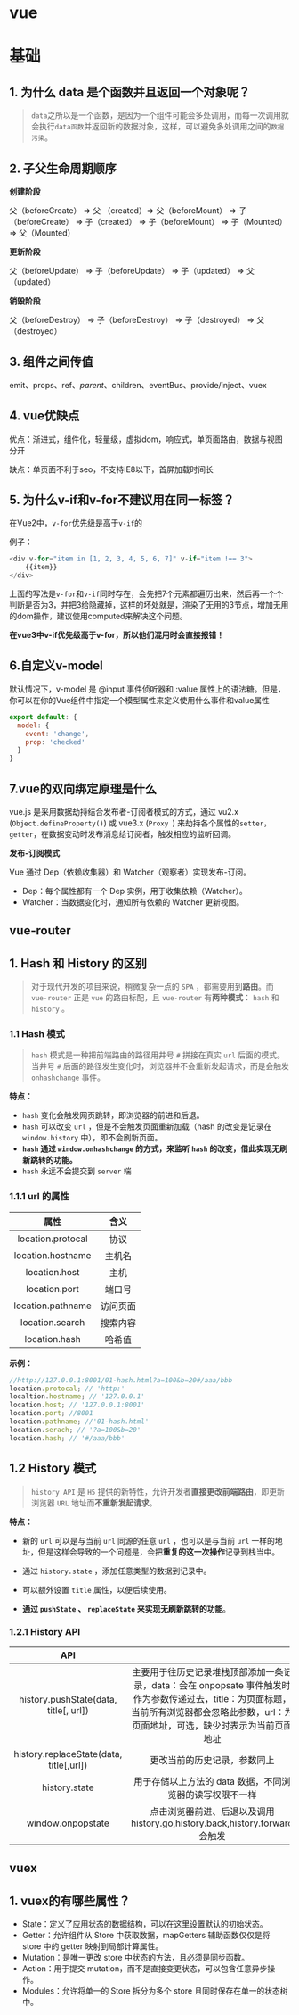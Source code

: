 # vue

# 基础
## 1. 为什么 data 是个函数并且返回一个对象呢？

> `data`之所以是一个函数，是因为一个组件可能会多处调用，而每一次调用就会执行`data函数`并返回新的数据对象，这样，可以避免多处调用之间的`数据污染`。

## 2. 子父生命周期顺序

**创建阶段**

父（beforeCreate） => 父 （created）=> 父（beforeMount） => 子（beforeCreate） => 子（created） => 子（beforeMount） => 子（Mounted） => 父（Mounted）

**更新阶段**

父（beforeUpdate） => 子（beforeUpdate） => 子（updated） => 父（updated）

**销毁阶段**

父（beforeDestroy） => 子（beforeDestroy） => 子（destroyed） => 父（destroyed）

## 3. 组件之间传值

emit、props、ref、$parent、$children、eventBus、provide/inject、vuex

## 4. vue优缺点

优点：渐进式，组件化，轻量级，虚拟dom，响应式，单页面路由，数据与视图分开

缺点：单页面不利于seo，不支持IE8以下，首屏加载时间长

## 5. 为什么v-if和v-for不建议用在同一标签？

在Vue2中，`v-for`优先级是高于`v-if`的

例子：

```js
<div v-for="item in [1, 2, 3, 4, 5, 6, 7]" v-if="item !== 3">
    {{item}}
</div>
```

上面的写法是`v-for`和`v-if`同时存在，会先把7个元素都遍历出来，然后再一个个判断是否为3，并把3给隐藏掉，这样的坏处就是，渲染了无用的3节点，增加无用的dom操作，建议使用computed来解决这个问题。

**在vue3中v-if优先级高于v-for，所以他们混用时会直接报错！**

## 6.自定义v-model

默认情况下，v-model 是 @input 事件侦听器和 :value 属性上的语法糖。但是，你可以在你的Vue组件中指定一个模型属性来定义使用什么事件和value属性

```javascript
export default: {
  model: {
    event: 'change',
    prop: 'checked'  
  }
}
```

## 7.vue的双向绑定原理是什么
vue.js 是采用数据劫持结合发布者-订阅者模式的方式，通过 vu2.x (`Object.defineProperty()`) 或 vue3.x (`Proxy `) 来劫持各个属性的`setter`，`getter`，在数据变动时发布消息给订阅者，触发相应的监听回调。

**发布-订阅模式**

Vue 通过 Dep（依赖收集器）和 Watcher（观察者）实现发布-订阅。
- Dep：每个属性都有一个 Dep 实例，用于收集依赖（Watcher）。
- Watcher：当数据变化时，通知所有依赖的 Watcher 更新视图。



## vue-router

## 1. Hash 和 History 的区别

> 对于现代开发的项目来说，稍微复杂一点的 `SPA` ，都需要用到**路由**。而 `vue-router` 正是 `vue` 的路由标配，且 `vue-router` 有**两种模式**： `hash` 和 `history` 。

### 1.1 Hash 模式

> `hash` 模式是一种把前端路由的路径用井号 `#` 拼接在真实 `url` 后面的模式。当井号 `#` 后面的路径发生变化时，浏览器并不会重新发起请求，而是会触发 `onhashchange` 事件。

**特点：**

- `hash` 变化会触发网页跳转，即浏览器的前进和后退。
- `hash` 可以改变 `url` ，但是不会触发页面重新加载（hash 的改变是记录在 `window.history` 中），即不会刷新页面。
- **`hash` 通过 `window.onhashchange` 的方式，来监听 `hash` 的改变，借此实现无刷新跳转的功能。**
- `hash` 永远不会提交到 `server` 端

### 1.1.1 url 的属性

|       属性        |   含义   |
| :---------------: | :------: |
| location.protocal |   协议   |
| location.hostname |  主机名  |
|   location.host   |   主机   |
|   location.port   |  端口号  |
| location.pathname | 访问页面 |
|  location.search  | 搜索内容 |
|   location.hash   |  哈希值  |

**示例：**

```javascript
//http://127.0.0.1:8001/01-hash.html?a=100&b=20#/aaa/bbb
location.protocal; // 'http:'
localtion.hostname; // '127.0.0.1'
location.host; // '127.0.0.1:8001'
location.port; //8001
location.pathname; //'01-hash.html'
location.serach; // '?a=100&b=20'
location.hash; // '#/aaa/bbb'
```

## 1.2 History 模式

> `history API` 是 `H5` 提供的新特性，允许开发者**直接更改前端路由**，即更新浏览器 `URL` 地址而**不重新发起请求**。

**特点：**

- 新的 `url` 可以是与当前 `url` 同源的任意 `url` ，也可以是与当前 `url` 一样的地址，但是这样会导致的一个问题是，会把**重复的这一次操作**记录到栈当中。

- 通过 `history.state` ，添加任意类型的数据到记录中。

- 可以额外设置 `title` 属性，以便后续使用。

- **通过 `pushState` 、 `replaceState` 来实现无刷新跳转的功能**。

### 1.2.1 History API

|                   API                   |                                                                                                                                                                                           |
| :-------------------------------------: | :---------------------------------------------------------------------------------------------------------------------------------------------------------------------------------------: |
|  history.pushState(data, title[, url])  | 主要用于往历史记录堆栈顶部添加一条记录，data：会在 onpopsate 事件触发时作为参数传递过去，title：为页面标题，当前所有浏览器都会忽略此参数，url：为页面地址，可选，缺少时表示为当前页面地址 |
| history.replaceState(data, title[,url]) |                                                                               更改当前的历史记录，参数同上                                                                                |
|              history.state              |                                                                 用于存储以上方法的 data 数据，不同浏览器的读写权限不一样                                                                  |
|            window.onpopstate            |                                                        点击浏览器前进、后退以及调用 history.go,history.back,history.forward 会触发                                                        |

## vuex

## 1. vuex的有哪些属性？

- State：定义了应用状态的数据结构，可以在这里设置默认的初始状态。
- Getter：允许组件从 Store 中获取数据，mapGetters 辅助函数仅仅是将 store 中的 getter 映射到局部计算属性。
- Mutation：是唯一更改 store 中状态的方法，且必须是同步函数。
- Action：用于提交 mutation，而不是直接变更状态，可以包含任意异步操作。
- Modules：允许将单一的 Store 拆分为多个 store 且同时保存在单一的状态树中。
